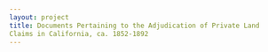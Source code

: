 ```yaml
--- 
layout: project 
title: Documents Pertaining to the Adjudication of Private Land
Claims in California, ca. 1852-1892
---
```



